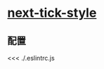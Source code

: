 
# [next-tick-style](https://eslint.vuejs.org/rules/next-tick-style.html)

## 配置

<<< ./.eslintrc.js
        
